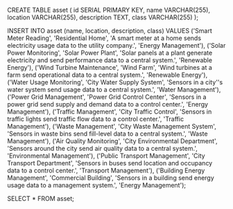 CREATE TABLE asset (
    id SERIAL PRIMARY KEY,
    name VARCHAR(255),
    location VARCHAR(255),
    description TEXT,
    class VARCHAR(255)
);


INSERT INTO asset (name, location, description, class) VALUES
('Smart Meter Reading', 'Residential Home', 'A smart meter at a home sends electricity usage data to the utility company.', 'Energy Management'),
('Solar Power Monitoring', 'Solar Power Plant', 'Solar panels at a plant generate electricity and send performance data to a central system.', 'Renewable Energy'),
('Wind Turbine Maintenance', 'Wind Farm', 'Wind turbines at a farm send operational data to a central system.', 'Renewable Energy'),
('Water Usage Monitoring', 'City Water Supply System', 'Sensors in a city''s water system send usage data to a central system.', 'Water Management'),
('Power Grid Management', 'Power Grid Control Center', 'Sensors in a power grid send supply and demand data to a control center.', 'Energy Management'),
('Traffic Management', 'City Traffic Control', 'Sensors in traffic lights send traffic flow data to a control center.', 'Traffic Management'),
('Waste Management', 'City Waste Management System', 'Sensors in waste bins send fill-level data to a central system.', 'Waste Management'),
('Air Quality Monitoring', 'City Environmental Department', 'Sensors around the city send air quality data to a central system.', 'Environmental Management'),
('Public Transport Management', 'City Transport Department', 'Sensors in buses send location and occupancy data to a control center.', 'Transport Management'),
('Building Energy Management', 'Commercial Building', 'Sensors in a building send energy usage data to a management system.', 'Energy Management');


SELECT * FROM asset;